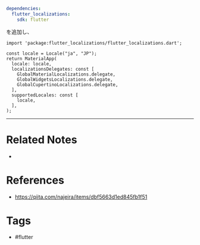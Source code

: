 ```yaml:pubspec.yaml
dependencies:
  flutter_localizations:
    sdk: flutter         
```
を追加し、
```
import 'package:flutter_localizations/flutter_localizations.dart';

const locale = Locale("ja", "JP");
return MaterialApp(
  locale: locale,
  localizationsDelegates: const [
    GlobalMaterialLocalizations.delegate,
    GlobalWidgetsLocalizations.delegate,
    GlobalCupertinoLocalizations.delegate,
  ],
  supportedLocales: const [
    locale,
  ],
);
```

---
# Related Notes
- 

# References
- https://qiita.com/najeira/items/dbf5663d1ed845fb1f51

# Tags
- #flutter 
